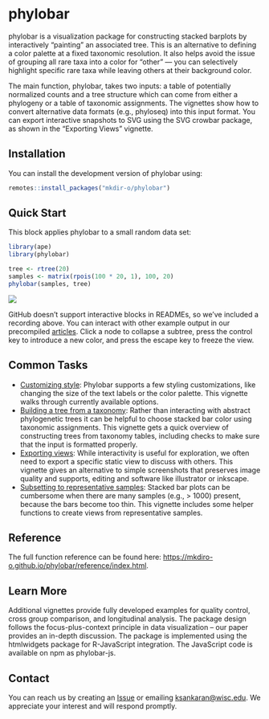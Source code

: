 # phylobar

phylobar is a visualization package for constructing stacked barplots by
interactively “painting” an associated tree. This is an alternative to
defining a color palette at a fixed taxonomic resolution. It also helps
avoid the issue of grouping all rare taxa into a color for “other” — you
can selectively highlight specific rare taxa while leaving others at
their background color.

The main function, phylobar, takes two inputs: a table of potentially
normalized counts and a tree structure which can come from either a
phylogeny or a table of taxonomic assignments. The vignettes show how to
convert alternative data formats (e.g., phyloseq) into this input
format. You can export interactive snapshots to SVG using the SVG
crowbar package, as shown in the “Exporting Views” vignette.

## Installation

You can install the development version of phylobar using:

```r
remotes::install_packages("mkdir-o/phylobar")
```

## Quick Start

This block applies phylobar to a small random data set:

```r
library(ape)
library(phylobar)

tree <- rtree(20)
samples <- matrix(rpois(100 * 20, 1), 100, 20)
phylobar(samples, tree)
```

![](https://raw.githubusercontent.com/krisrs1128/LSLab/main/assets/img/rtree_recording.gif)

GitHub doesn’t support interactive blocks in READMEs, so we’ve included
a recording above. You can interact with other example output in our
precompiled [articles](https://mkdiro-o.github.io/phylobar/articles).
Click a node to collapse a subtree, press the control key to introduce a
new color, and press the escape key to freeze the view.

## Common Tasks

- [Customizing
  style](https://mkdiro-o.github.io/phylobar/articles/customizing_files.html):
  Phylobar supports a few styling customizations, like changing the
  size of the text labels or the color palette. This vignette walks
  through currently available options.
- [Building a tree from a
  taxonomy](https://mkdiro-o.github.io/phylobar/articles/taxonomies.html):
  Rather than interacting with abstract phylogenetic trees it can be
  helpful to choose stacked bar color using taxonomic assignments. This
  vignette gets a quick overview of constructing trees from taxonomy
  tables, including checks to make sure that the input is formatted
  properly.
- [Exporting
  views](https://mkdiro-o.github.io/phylobar/articles/exporting.html):
  While interactivity is useful for exploration, we often need to export
  a specific static view to discuss with others. This vignette gives an
  alternative to simple screenshots that preserves image quality and
  supports, editing and software like illustrator or inkscape.
- [Subsetting to representative
  samples](https://mkdiro-o.github.io/phylobar/reference/subset_cluster.html):
  Stacked bar plots can be cumbersome when there are many samples (e.g.,
  \> 1000) present, because the bars become too thin. This vignette
  includes some helper functions to create views from representative
  samples.

## Reference

The full function reference can be found here:
<https://mkdiro-o.github.io/phylobar/reference/index.html>.

## Learn More

Additional vignettes provide fully developed examples for quality
control, cross group comparison, and longitudinal analysis. The package
design follows the focus-plus-context principle in data visualization –
our paper provides an in-depth discussion. The package is implemented
using the htmlwidgets package for R-JavaScript integration. The
JavaScript code is available on npm as phylobar-js.

## Contact

You can reach us by creating an
[Issue](<(https://github.com/mkdiro-O/phylobar/issues)>) or emailing
<ksankaran@wisc.edu>. We appreciate your interest and will respond
promptly.
